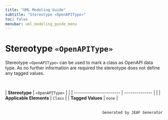 ```yaml
---
title: "UML Modeling Guide"
subtitle: "Stereotype «OpenAPIType»"
toc: false
menubar: uml_modeling_guide_menu
---
```


# Stereotype `«OpenAPIType»`
Stereotype `«OpenAPIType»` can be used to mark a class as OpenAPI data type. As no further information are required the stereotype does not define any tagged values.

<br>

| **Stereotype**          | `«OpenAPIType»` | |
| ----------------------- | -------------- | |
| **Applicable Elements** | `Class`        |
| **Tagged Values**       | `none`           |



<br>

<div style="text-align: right"><code>Generated by JEAF Generator</code></div>

    